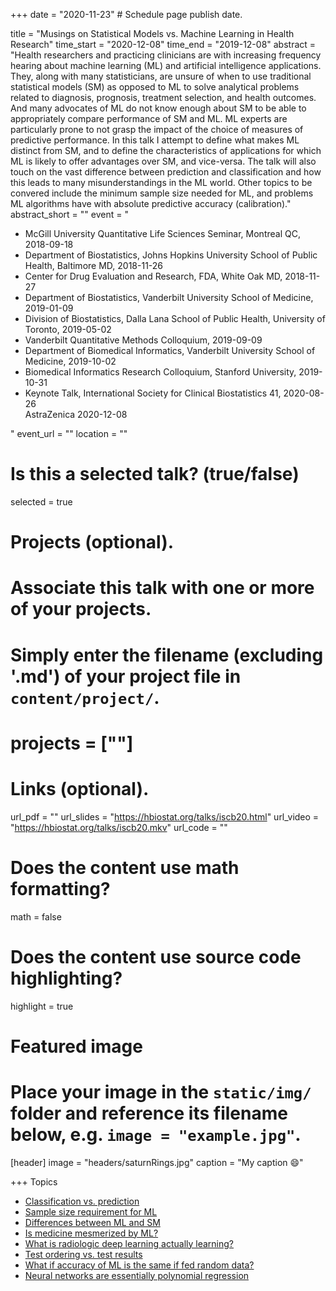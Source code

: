 +++
date = "2020-11-23"  # Schedule page publish date.

title = "Musings on Statistical Models vs. Machine Learning in Health Research"
time_start = "2020-12-08"
time_end   = "2019-12-08"
abstract = "Health researchers and practicing clinicians are with increasing frequency hearing about machine learning (ML) and artificial intelligence applications.  They, along with many statisticians, are unsure of when to use traditional statistical models (SM) as opposed to ML to solve analytical problems related to diagnosis, prognosis, treatment selection, and health outcomes.  And many advocates of ML do not know enough about SM to be able to appropriately compare performance of SM and ML.  ML experts are particularly prone to not grasp the impact of the choice of measures of predictive performance.  In this talk I attempt to define what makes ML distinct from SM, and to define the characteristics of applications for which ML is likely to offer advantages over SM, and vice-versa.  The talk will also touch on the vast difference between prediction and classification and how this leads to many misunderstandings in the ML world.  Other topics to be convered include the minimum sample size needed for ML, and problems ML algorithms have with absolute predictive accuracy (calibration)."
abstract_short = ""
event = "<ul><li>McGill University Quantitative Life Sciences Seminar, Montreal QC, 2018-09-18</li><li>Department of Biostatistics, Johns Hopkins University School of Public Health, Baltimore MD, 2018-11-26</li><li>Center for Drug Evaluation and Research, FDA, White Oak MD, 2018-11-27</li><li>Department of Biostatistics, Vanderbilt University School of Medicine, 2019-01-09</li><li>Division of Biostatistics, Dalla Lana School of Public Health, University of Toronto, 2019-05-02</li><li>Vanderbilt Quantitative Methods Colloquium, 2019-09-09</li><li>Department of Biomedical Informatics, Vanderbilt University School of Medicine, 2019-10-02</li><li>Biomedical Informatics Research Colloquium, Stanford University, 2019-10-31</li><li>Keynote Talk, International Society for Clinical Biostatistics 41, 2020-08-26</li>AstraZenica 2020-12-08</li></ul>"
event_url = ""
location = ""

# Is this a selected talk? (true/false)
selected = true

# Projects (optional).
#   Associate this talk with one or more of your projects.
#   Simply enter the filename (excluding '.md') of your project file in `content/project/`.
# projects = [""]

# Links (optional).
url_pdf = ""
url_slides = "https://hbiostat.org/talks/iscb20.html"
url_video = "https://hbiostat.org/talks/iscb20.mkv"
url_code = ""

# Does the content use math formatting?
math = false

# Does the content use source code highlighting?
highlight = true

# Featured image
# Place your image in the `static/img/` folder and reference its filename below, e.g. `image = "example.jpg"`.
[header]
image = "headers/saturnRings.jpg"
caption = "My caption :smile:"

+++
Topics

* [Classification vs. prediction](/post/classification)
* [Sample size requirement for ML](/post/ml-sample-size)
* [Differences between ML and SM](/post/stat-ml)
* [Is medicine mesmerized by ML?](/post/medml)
* [What is radiologic deep learning actually learning?](https://medium.com/@jrzech/what-are-radiological-deep-learning-models-actually-learning-f97a546c5b98)
* [Test ordering vs. test results](https://www.bmj.com/content/361/bmj.k1479)
* [What if accuracy of ML is the same if fed random data?](https://blogs.sciencemag.org/pipeline/archives/2018/11/20/machine-learning-be-careful-what-you-ask-for)
* [Neural networks are essentially polynomial regression](https://matloff.wordpress.com/2018/06/20/neural-networks-are-essentially-polynomial-regression)

